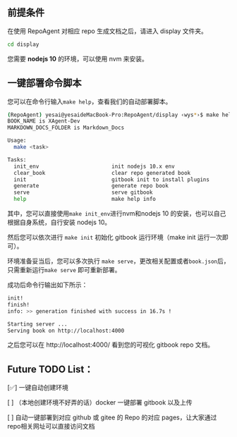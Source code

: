 ## 前提条件

在使用 RepoAgent 对相应 repo 生成文档之后，请进入 display 文件夹。
  
```bash
cd display
```

您需要 **nodejs 10** 的环境，可以使用 nvm 来安装。

## 一键部署命令脚本

您可以在命令行输入`make help`，查看我们的自动部署脚本。

```bash
(RepoAgent) yesai@yesaideMacBook-Pro:RepoAgent/display ‹wys*›$ make help
BOOK_NAME is XAgent-Dev
MARKDOWN_DOCS_FOLDER is Markdown_Docs

Usage:
  make <task>

Tasks:
  init_env                       init nodejs 10.x env
  clear_book                     clear repo generated book
  init                           gitbook init to install plugins
  generate                       generate repo book
  serve                          serve gitbook
  help                           make help info

```

其中，您可以直接使用`make init_env`进行nvm和nodejs 10 的安装，也可以自己根据自身系统，自行安装 nodejs 10。

然后您可以依次进行 `make init` 初始化 gitbook 运行环境（make init 运行一次即可）。

环境准备妥当后，您可以多次执行 `make serve`，更改相关配置或者`book.json`后，只需重新运行`make serve` 即可重新部署。

成功后命令行输出如下所示：

```bash
init!
finish!
info: >> generation finished with success in 16.7s ! 

Starting server ...
Serving book on http://localhost:4000
```

之后您可以在 http://localhost:4000/ 看到您的可视化 gitbook repo 文档。


## Future TODO List：

[✅] 一键自动创建环境

[ ] （本地创建环境不好弄的话）docker 一键部署 gitbook 以及上传

[ ] 自动一键部署到对应 github 或 gitee 的 Repo 的对应 pages，让大家通过repo相关网址可以直接访问文档

